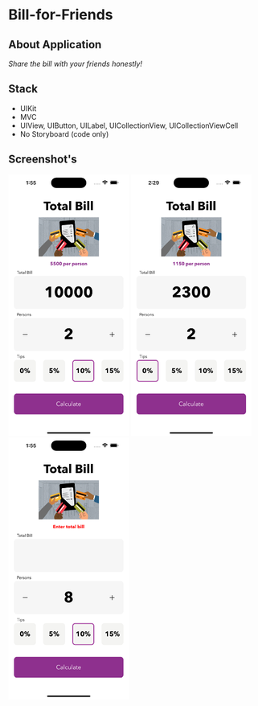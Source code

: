 # Bill-for-Friends

## About Application

*Share the bill with your friends honestly!*

## Stack

* UIKit
* MVC
* UIView, UIButton, UILabel, UICollectionView, UICollectionViewCell
* No Storyboard (code only)

## Screenshot's

<p float="left">
  <img src="/TotalBillScreen1.png" width="240" />
   <img src="/TotalBillScreen3.png" width="240" />
  <img src="/TotalBillScreen2.png" width="240" />
</p>
